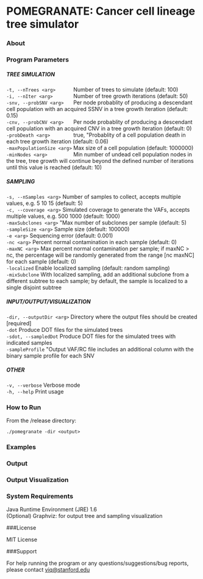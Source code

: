 POMEGRANATE: Cancer cell lineage tree simulator
============

### About


### Program Parameters

##### TREE SIMULATION

```-t, --nTrees <arg>      ``` Number of trees to simulate (default: 100)  
```-i, --nIter <arg>       ``` Number of tree growth iterations (default: 50)  
```-snv, --probSNV <arg>   ``` Per node probablity of producing a descendant cell population with an acquired SSNV in a tree growth iteration (default: 0.15)  
```-cnv, --probCNV <arg>   ``` Per node probablity of producing a descendant cell population with an acquired CNV in a tree growth iteration (default: 0)  
```-probDeath <arg>        ``` true, "Probablity of a cell population death in each tree growth iteration (default: 0.06)  
```-maxPopulationSize <arg>``` Max size of a cell population (default: 1000000)  
```-minNodes <arg>         ``` Min number of undead cell population nodes in the tree, tree growth will continue beyond the defined number of iterations until this value is reached (default: 10)  
		
##### SAMPLING

```-s, --nSamples <arg>``` Number of samples to collect, accepts multiple values, e.g. 5 10 15 (default: 5)  
```-c, --coverage <arg>``` Simulated coverage to generate the VAFs, accepts multiple values, e.g. 500 1000 (default: 1000)  
```-maxSubclones <arg>``` "Max number of subclones per sample (default: 5)  
```-sampleSize <arg>``` Sample size (default: 100000)  
```-e <arg>``` Sequencing error (default: 0.001)  
```-nc <arg>``` Percent normal contamination in each sample (default: 0)  
```-maxNC <arg>``` Max percent normal contamination per sample; if maxNC > nc, the percentage will be randomly generated from the range [nc maxNC] for each sample (default: 0)  
```-localized``` Enable localized sampling (default: random sampling)  
```-mixSubclone``` With localized sampling, add an additional subclone from a different subtree to each sample; by default, the sample is localized to a single disjoint subtree  
		
##### INPUT/OUTPUT/VISUALIZATION  

```-dir, --outputDir <arg>``` Directory where the output files should be created [required]  
```-dot``` Produce DOT files for the simulated trees  
```-sdot, --sampledDot``` Produce DOT files for the simulated trees with indicated samples  
```-sampleProfile``` "Output VAF/RC file includes an additional column with the binary sample profile for each SNV  
		
##### OTHER

```-v, --verbose``` Verbose mode  
```-h, --help``` Print usage  

### How to Run

From the /release directory:

```
./pomegranate -dir <output>
```
### Examples

### Output 

### Output Visualization



### System Requirements

Java Runtime Environment (JRE) 1.6  
(Optional) Graphviz: for output tree and sampling visualization 

###License

MIT License 

###Support

For help running the program or any questions/suggestions/bug reports, please contact viq@stanford.edu
